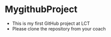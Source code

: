 # MygithubProject
- This is my first GitHub project at LCT
- Please clone the repository from your coach
